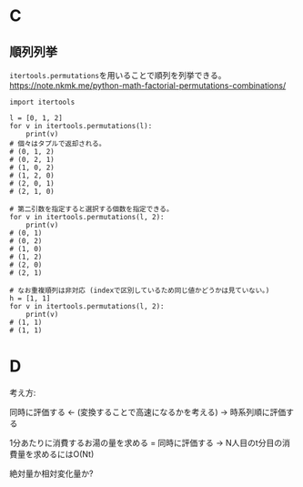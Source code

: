 # C

## 順列列挙

`itertools.permutations`を用いることで順列を列挙できる。
https://note.nkmk.me/python-math-factorial-permutations-combinations/

```
import itertools

l = [0, 1, 2]
for v in itertools.permutations(l):
    print(v)
# 個々はタプルで返却される。
# (0, 1, 2)
# (0, 2, 1)
# (1, 0, 2)
# (1, 2, 0)
# (2, 0, 1)
# (2, 1, 0)

# 第二引数を指定すると選択する個数を指定できる。
for v in itertools.permutations(l, 2):
    print(v)
# (0, 1)
# (0, 2)
# (1, 0)
# (1, 2)
# (2, 0)
# (2, 1)

# なお重複順列は非対応 (indexで区別しているため同じ値かどうかは見ていない。)
h = [1, 1]
for v in itertools.permutations(l, 2):
    print(v)
# (1, 1)
# (1, 1)
```

# D

考え方:

同時に評価する <- (変換することで高速になるかを考える) ->  時系列順に評価する

1分あたりに消費するお湯の量を求める = 同時に評価する
-> N人目のt分目の消費量を求めるにはO(Nt)



絶対量か相対変化量か?